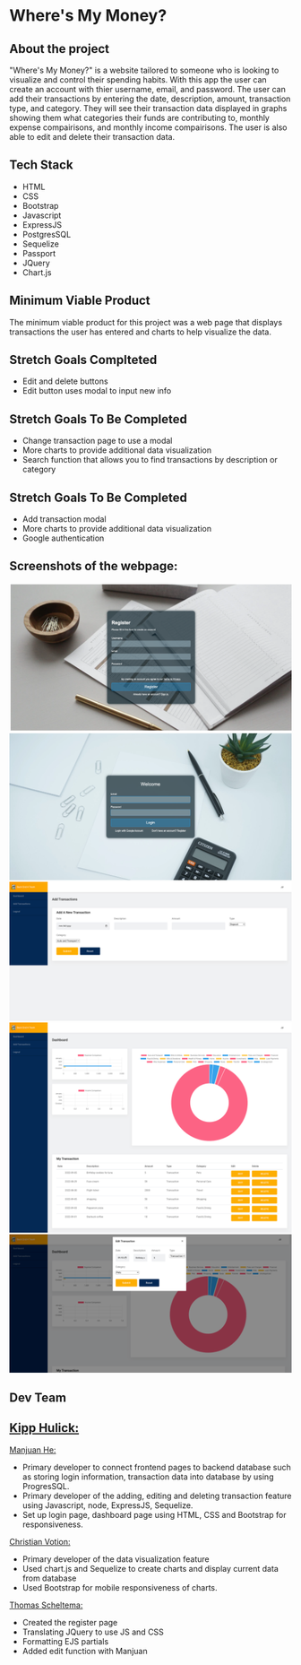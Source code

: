 # Where's My Money?



## About the project


"Where's My Money?" is a website tailored to someone who is looking to visualize and control their spending habits. With this app the user can create an account with thier username, email, and password. The user can add their transactions by entering the date, description, amount, transaction type, and category. They will see their transaction data displayed in graphs showing them what categories their funds are contributing to, monthly expense compairisons, and monthly income compairisons. The user is also able to edit and delete their transaction data.

## Tech Stack

* HTML
* CSS
* Bootstrap
* Javascript
* ExpressJS
* PostgresSQL
* Sequelize
* Passport
* JQuery
* Chart.js


## Minimum Viable Product

The minimum viable product for this project was a web page that displays transactions the user has entered and charts to help visualize the data.

## Stretch Goals Complteted

* Edit and delete buttons
* Edit button uses modal to input new info

## Stretch Goals To Be Completed

* Change transaction page to use a modal
* More charts to provide additional data visualization
* Search function that allows you to find transactions by description or category


## Stretch Goals To Be Completed

* Add transaction modal
* More charts to provide additional data visualization
* Google authentication 

## Screenshots of the webpage:
![Screenshot](register.png)
![Screenshot](login.png)
![Screenshot](addtransaction.png)
![Screenshot](dashboard.png)
![Screenshot](editmodal.png)


## Dev Team

[Kipp Hulick:](https://github.com/Battlepigg)
-

[Manjuan He:](https://github.com/Joyhecoder)

- Primary developer to connect frontend pages to backend database such as storing login information, transaction data into database by using ProgresSQL.
- Primary developer of the adding, editing and deleting transaction feature using Javascript, node, ExpressJS, Sequelize. 
- Set up login page, dashboard page using HTML, CSS and Bootstrap for responsiveness.



[Christian Votion:](https://github.com/cvotion)

- Primary developer of the data visualization feature 
- Used chart.js and Sequelize to create charts and display current data from database
- Used Bootstrap for mobile responsiveness of charts.


[Thomas Scheltema:](https://github.com/scheltemat)
- Created the register page
- Translating JQuery to use JS and CSS
- Formatting EJS partials
- Added edit function with Manjuan

